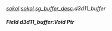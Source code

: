 _[sokol](../../modules/sokol/sokol-module.md):[sokol](../../modules/sokol/sokol-module.md).[sg\_buffer\_desc](../../modules/sokol/sokol-sg_buffer_desc.md).d3d11\_buffer_
##### Field d3d11\_buffer:Void Ptr
